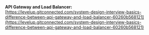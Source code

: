 **API Gateway and Load Balancer:** [https://levelup.gitconnected.com/system-design-interview-basics-difference-between-api-gateway-and-load-balancer-60260b568121](https://levelup.gitconnected.com/system-design-interview-basics-difference-between-api-gateway-and-load-balancer-60260b568121)


